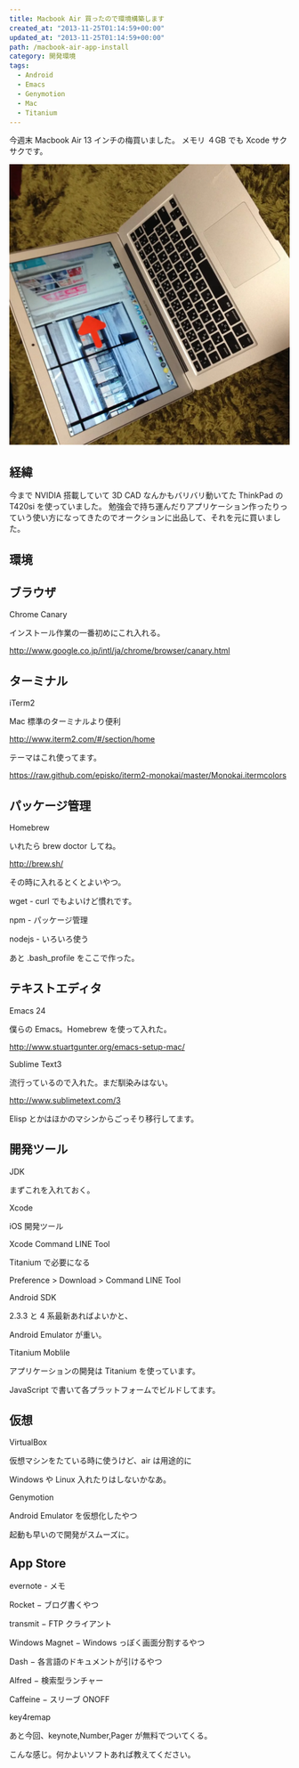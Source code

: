 ```yaml
---
title: Macbook Air 買ったので環境構築します
created_at: "2013-11-25T01:14:59+00:00"
updated_at: "2013-11-25T01:14:59+00:00"
path: /macbook-air-app-install
category: 開発環境
tags:
  - Android
  - Emacs
  - Genymotion
  - Mac
  - Titanium
---
```


今週末 Macbook Air 13 インチの梅買いました。 メモリ ４GB でも Xcode サクサクです。

![](./IMG_1593.webp)

## 経緯

今まで NVIDIA 搭載していて 3D CAD なんかもバリバリ動いてた ThinkPad の T420si を使っていました。
勉強会で持ち運んだりアプリケーション作ったりっていう使い方になってきたのでオークションに出品して、それを元に買いました。

<!--more-->

## 環境

## ブラウザ

Chrome Canary

インストール作業の一番初めにこれ入れる。

http://www.google.co.jp/intl/ja/chrome/browser/canary.html

## ターミナル

iTerm2

Mac 標準のターミナルより便利

http://www.iterm2.com/#/section/home

テーマはこれ使ってます。

https://raw.github.com/episko/iterm2-monokai/master/Monokai.itermcolors

## パッケージ管理

Homebrew

いれたら brew doctor してね。

http://brew.sh/

その時に入れるとくとよいやつ。

wget - curl でもよいけど慣れです。

npm - パッケージ管理

nodejs - いろいろ使う

あと .bash_profile をここで作った。

## テキストエディタ

Emacs 24

僕らの Emacs。Homebrew を使って入れた。

http://www.stuartgunter.org/emacs-setup-mac/

Sublime Text3

流行っているので入れた。まだ馴染みはない。

http://www.sublimetext.com/3

Elisp とかはほかのマシンからごっそり移行してます。

## 開発ツール

JDK

まずこれを入れておく。

Xcode

iOS 開発ツール

Xcode Command LINE Tool

Titanium で必要になる

Preference > Download > Command LINE Tool

Android SDK

2.3.3 と 4 系最新あればよいかと、

Android Emulator が重い。

Titanium Moblile

アプリケーションの開発は Titanium を使っています。

JavaScript で書いて各プラットフォームでビルドしてます。

## 仮想

VirtualBox

仮想マシンをたている時に使うけど、air は用途的に

Windows や Linux 入れたりはしないかなあ。

Genymotion

Android Emulator を仮想化したやつ

起動も早いので開発がスムーズに。

## App Store

evernote - メモ

Rocket − ブログ書くやつ

transmit − FTP クライアント

Windows Magnet − Windows っぽく画面分割するやつ

Dash − 各言語のドキュメントが引けるやつ

Alfred − 検索型ランチャー

Caffeine − スリーブ ONOFF

key4remap

あと今回、keynote,Number,Pager が無料でついてくる。

こんな感じ。何かよいソフトあれば教えてください。

